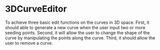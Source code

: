 # 3DCurveEditor
To achieve three basic edit functions on the curves in 3D space. First, it should able to generate a new curve when the user input two or more seeding points. Second, it will allow the user to change the shape of the curve by manipulating the points along the curve. Third, it should allow the user to remove a curve.
